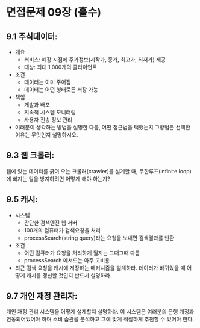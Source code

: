 # 면접문제 09장 (홀수)

## 9.1 주식데이터:
- 개요
    - 서비스: 폐장 시점에 주가정보(시작가, 종가, 최고가, 최저가) 제공
    - 대상: 최대 1,000개의 클라이언트
- 조건
    - 데이터는 이미 주어짐
    - 데이터는 어떤 형태로든 저장 가능
- 책임
    - 개발과 배포
    - 지속적 시스템 모니터링
    - 사용자 전송 정보 관리
- 여러분이 생각하는 방법을 설명한 다음, 어떤 접근법을 택했는지 그방법은 선택한 이유는 무엇인지 설명하시오.

## 9.3 웹 크롤러:
웹에 있는 데이터를 긁어 오는 크롤러(crawler)를 설계할 때, 무한루프(infinite loop)에 빠지는 일을 방지하려면 어떻게 해야 하는가?

## 9.5 캐시:
- 시스템
    - 간단한 검색엔진 웹 서버
    - 100개의 컴퓨터가 검색요청을 처리
    - processSearch(string query)라는 요청을 보내면 검색결과를 반환
- 조건
    - 어떤 컴퓨터가 요청을 처리하게 될지는 그때그때 다름
    - processSearch 메서드는 아주 고비용
- 최근 검색 요청을 캐시에 저장하는 메커니즘을 설계하라. 데이터가 바뀌었을 때 어떻게 캐시를 갱신할 것인지 반드시 설명하라.

## 9.7 개인 재정 관리자:
개인 재정 관리 시스템을 어떻게 설계할지 설명하라. 이 시스템은 여러분의 은행 계정과 연동되어있어야 하며 소비 습관을 분석하고 그에 맞게 적잘하게 추천할 수 있어야 한다.